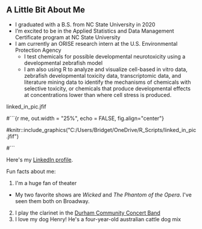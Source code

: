## A Little Bit About Me

+ I graduated with a B.S. from NC State University in 2020
+ I’m excited to be in the Applied Statistics and Data Management Certificate program at NC State University
+ I am currently an ORISE research intern at the U.S. Environmental Protection Agency
  + I test chemicals for possible developmental neurotoxicity using a developmental zebrafish model
  + I am also using R to analyze and visualize cell-based in vitro data, zebrafish developmental toxicity data, transcriptomic data, and literature mining data to identify the mechanisms of chemicals with selective toxicity, or chemicals that produce developmental effects at concentrations lower than where cell stress is produced.

linked_in_pic.jfif
  
#```{r me, out.width = "25%", echo = FALSE, fig.align="center"}

#knitr::include_graphics("C:/Users/Bridget/OneDrive/R_Scripts/linked_in_pic.jfif")

#```

Here's my [LinkedIn profile](www.linkedin.com/in/bridget-knapp-14582a195).

Fun facts about me:

1. I'm a huge fan of theater
  + My two favorite shows are *Wicked* and *The Phantom of the Opera*. I've seen them both on Broadway.
2. I play the clarinet in the [Durham Community Concert Band](http://www.durhamband.org/)
3. I love my dog Henry! He's a four-year-old australian cattle dog mix


